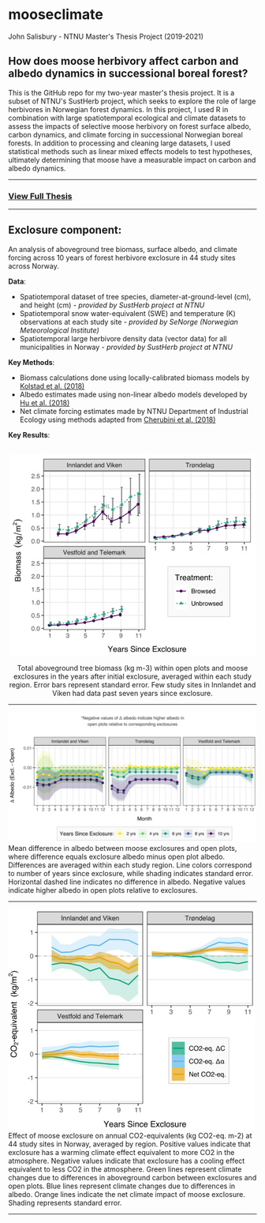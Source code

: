 # mooseclimate
John Salisbury - NTNU Master's Thesis Project (2019-2021)

## How does moose herbivory affect carbon and albedo dynamics in successional boreal forest?

This is the GitHub repo for my two-year master's thesis project. It is a subset of NTNU's SustHerb project, which seeks to explore the role of large herbivores in Norwegian forest dynamics. In this project, I used R in combination with large spatiotemporal ecological and climate datasets to assess the impacts of selective moose herbivory on forest surface albedo, carbon dynamics, and climate forcing in successional Norwegian boreal forests. In addition to processing and cleaning large datasets, I used statistical methods such as linear mixed effects models to test hypotheses, ultimately determining that moose have a measurable impact on carbon and albedo dynamics.

---
### [View Full Thesis](https://ntnuopen.ntnu.no/ntnu-xmlui/handle/11250/2824273)
---

## Exclosure component:
An analysis of aboveground tree biomass, surface albedo, and climate forcing across 10 years of forest herbivore exclosure in 44 study sites across Norway. 

**Data**:
* Spatiotemporal dataset of tree species, diameter-at-ground-level (cm), and height (cm) - *provided by SustHerb project at NTNU*
* Spatiotemporal snow water-equivalent (SWE) and temperature (K) observations at each study site - *provided by SeNorge (Norwegian Meteorological Institute)*
* Spatiotemporal large herbivore density data (vector data) for all municipalities in Norway - *provided by SustHerb project at NTNU*

**Key Methods**:
* Biomass calculations done using locally-calibrated biomass models by [Kolstad et al. (2018)](https://link.springer.com/article/10.1007/s10021-017-0202-4)
* Albedo estimates made using non-linear albedo models developed by [Hu et al. (2018)](https://agupubs.onlinelibrary.wiley.com/doi/full/10.1029/2018MS001403)
* Net climate forcing estimates made by NTNU Department of Industrial Ecology using methods adapted from [Cherubini et al. (2018)](https://www.tandfonline.com/doi/abs/10.1080/1747423X.2018.1529831?journalCode=tlus20)

**Key Results**:
<br><br>
<p align="center">
	<img src="biomass_trends.png" alt="Biomass Trends" width="500">
</p>
<p align="center">Total aboveground tree biomass (kg m-3) within open plots and moose exclosures
in the years after initial exclosure, averaged within each study region. Error bars represent
standard error. Few study sites in Innlandet and Viken had data past seven years since
exclosure.</p>

---

<img src="delta_albedo.png" alt="Delta Albedo" width="700">
Mean difference in albedo between moose exclosures and open plots, where
difference equals exclosure albedo minus open plot albedo. Differences are averaged
within each study region. Line colors correspond to number of years since exclosure, while
shading indicates standard error. Horizontal dashed line indicates no difference in albedo.
Negative values indicate higher albedo in open plots relative to exclosures.</p>

---

<img src="net_rf.png" alt="Net RF Values" width="500">
Effect of moose exclosure on annual CO2-equivalents (kg CO2-eq. m-2) at 44 study
sites in Norway, averaged by region. Positive values indicate that exclosure has a warming
climate effect equivalent to more CO2 in the atmosphere. Negative values indicate that
exclosure has a cooling effect equivalent to less CO2 in the atmosphere. Green lines
represent climate changes due to differences in aboveground carbon between exclosures
and open plots. Blue lines represent climate changes due to differences in albedo. Orange
lines indicate the net climate impact of moose exclosure. Shading represents standard
error.

---